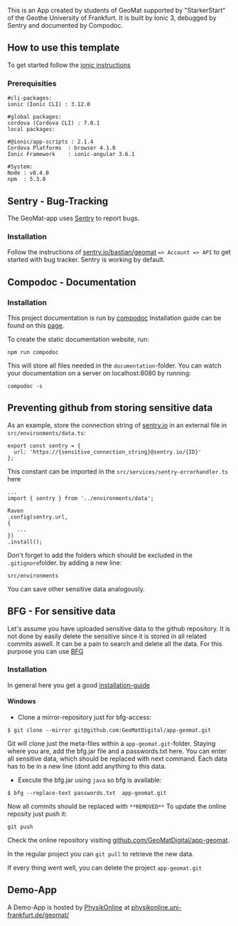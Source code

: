 This is an App created by students of GeoMat supported by "StarkerStart" of the Geothe University of Frankfurt.
It is built by Ionic 3, debugged by Sentry and documented by Compodoc.

## How to use this template

To get started follow the [ionic instructions](http://ionicframework.com/docs/intro/installation/)

### Prerequisities



```
#cli-packages:
ionic (Ionic CLI) : 3.12.0

#global packages:
cordova (Cordova CLI) : 7.0.1
local packages:

#@ionic/app-scripts : 2.1.4
Cordova Platforms  : browser 4.1.0
Ionic Framework    : ionic-angular 3.6.1

#System:
Node : v8.4.0
npm  : 5.3.0
```

## Sentry - Bug-Tracking
The GeoMat-app uses [Sentry](https://sentry.io) to report bugs.
### Installation
Follow the instructions of [sentry.io/bastian/geomat](https://sentry.io/bastian/geomat/) `=> Account => API` to get started with bug tracker.
Sentry is working by default.

## Compodoc - Documentation
### Installation
This project documentation is run by [compodoc](https://compodoc.github.io/website/)
Installation guide can be found on this [page](https://compodoc.github.io/website/guides/installation.html).

To create the static documentation website, run:
```
npm run compodoc
```
This will store all files needed in the `documentation`-folder. You can watch your documentation on a server on localhost:8080 by running:
```
compodoc -s
```
## Preventing github from storing sensitive data
As an example, store the connection string of [sentry.io](##%20Preventing%20github%20from%20storing%20sensitive%20data) in an external file in `src/environments/data.ts`:
```
export const sentry = {
  url: 'https://{sensitive_connection_string}@sentry.io/{ID}'
};
```
This constant can be imported in the `src/services/sentry-errorhandler.ts` here
```
...
import { sentry } from '../environments/data';

Raven
.config(sentry.url,
{
   ...  
})
.install();
```
Don't forget to add the folders which should be excluded in the `.gitignore`folder. by adding a new line:
```
src/environments
```
You can save other sensitive data analogously.
## BFG - For sensitive data
Let's assume you have uploaded sensitive data to the github repository. It is not done by easily delete the sensitive since it is stored in all related commits aswell.
It can be a pain to search and delete all the data. For this purpose you can use [BFG](https://rtyley.github.io/bfg-repo-cleaner/)

### Installation
In general here you get a good [installation-guide](https://medium.com/@rhoprhh/removing-keys-passwords-and-other-sensitive-data-from-old-github-commits-on-osx-2fb903604a56)
#### Windows

 - Clone a mirror-repository just for bfg-access:
```
$ git clone --mirror git@github.com:GeoMatDigital/app-geomat.git
```
Git will clone just the meta-files within a `app-geomat.git`-folder. Staying where you are, add the bfg.jar file and a passwords.txt here. You can enter all sensitive data, which should be replaced with next command. Each data has to be in a new line (dont add anything to this data.
 
 - Execute the bfg.jar using `java` so bfg is available:
```
$ bfg --replace-text passwords.txt  app-geomat.git
```
Now all commits should be replaced with `**REMOVED**`
 To  update the online reposity just push it:
```
git push 
```
Check the online repository visiting [github.com/GeoMatDigital/app-geomat](https://github.com/GeoMatDigital/app-geomat/commits/development).

In the regular project you can `git pull` to retrieve the new data.

If every thing went well, you can delete the project `app-geomat.git`
## Demo-App
A Demo-App is hosted by [PhysikOnline](https://physikonline.uni-frankfurt.de) at [physikonline.uni-frankfurt.de/geomat/](https://physikonline.uni-frankfurt.de/geomat/)
